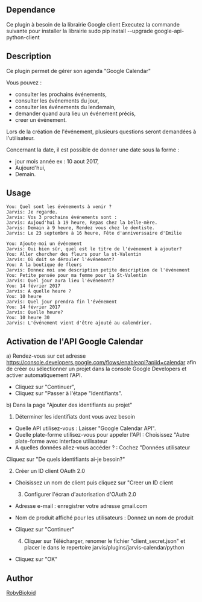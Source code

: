## Dependance
Ce plugin à besoin de la librairie Google client
Executez la commande suivante pour installer la librairie
sudo pip install --upgrade google-api-python-client

## Description
Ce plugin permet de gérer son agenda "Google Calendar"

Vous pouvez :
- consulter les prochains événements,
- consulter les événements du jour,
- consulter les événements du lendemain,
- demander quand aura lieu un événement précis,
- creer un événement.

Lors de la création de l'événement, plusieurs questions seront demandées à l'utilisateur.

Concernant la date, il est possible de donner une date sous la forme :
- jour mois année ex : 10 aout 2017,
- Aujourd'hui,
- Demain.

## Usage
```
You: Quel sont les événements à venir ?
Jarvis: Je regarde.
Jarvis: Vos 3 prochains événements sont :
Jarvis: Aujoud'hui à 19 heure, Repas chez la belle-mère.
Jarvis: Demain à 9 heure, Rendez vous chez le dentiste.
Jarvis: Le 23 septembre à 16 heure, Fête d'anniverssaire d'Emilie

You: Ajoute-moi un événement
Jarvis: Oui bien sûr, quel est le titre de l'événement à ajouter?
You: Aller chercher des fleurs pour la st-Valentin
Jarvis: Où doit se dérouler l'événement?
You: A la boutique de fleurs
Jarvis: Donnez moi une description petite description de l'événement
You: Petite pensée pour ma femme pour la St-Valentin
Jarvis: Quel jour aura lieu l'événement?
You: 14 février 2017
Jarvis: A quelle heure ?
You: 10 heure
Jarvis: Quel jour prendra fin l'événement
You: 14 février 2017
Jarvis: Quelle heure?
You: 10 heure 30
Jarvis: L'événement vient d'être ajouté au calendrier.
```

## Activation de l'API Google Calendar
a) Rendez-vous sur cet adresse https://console.developers.google.com/flows/enableapi?apiid=calendar afin de créer ou sélectionner un projet dans la console Google Developers et activer automatiquement l'API.
- Cliquez sur "Continuer",
- Cliquez sur "Passer à l'étape "Identifiants".

b) Dans la page "Ajouter des identifiants au projet"

  1) Déterminer les identifiats dont vous avez besoin
- Quelle API utilisez-vous : Laisser "Google Calendar API".
- Quelle plate-forme utilisez-vous pour appeler l'API : Choisissez "Autre plate-forme avec interface utilisateur
- A quelles données allez-vous accéder ? : Cochez "Données utilisateur

Cliquez sur "De quels identifiants ai-je besoin?"

  2) Créer un ID client OAuth 2.0
- Choisissez un nom de client puis cliquez sur "Creer un ID client

  3) Configurer l'écran d'autorisation d'OAuth 2.0
- Adresse e-mail : enregistrer votre adresse gmail.com
- Nom de produit affiché pour les utilisateurs : Donnez un nom de produit
- Cliquez sur "Continuer"

  4) Cliquer sur Télécharger, renomer le fichier "client_secret.json" et placer le dans
le repertoire jarvis/plugins/jarvis-calendar/python
- Cliquez sur "OK"

## Author
[RobyBioloid](https://github.com/RobyBioloid/jarvis-calendar)
